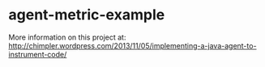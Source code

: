 agent-metric-example
====================

More information on this project at:
http://chimpler.wordpress.com/2013/11/05/implementing-a-java-agent-to-instrument-code/
